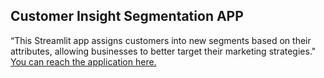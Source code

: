 ## Customer Insight Segmentation APP
“This Streamlit app assigns customers into new segments based on their attributes, allowing businesses to better target their marketing strategies."
[You can reach the application here.](https://segments.streamlit.app/)
